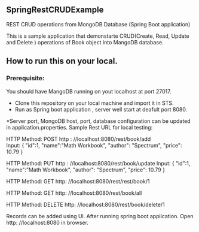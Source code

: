 ## SpringRestCRUDExample
REST CRUD operations from MongoDB Database (Spring Boot application)

This is a sample application  that demonstarte CRUD(Create, Read, Update and Delete ) operations of Book object into MangoDB database.
## How to run this on your local.
### Prerequisite: 
  You should have MangoDB running on yout localhost at port 27017. 
* Clone this repository on your local machine and import it in STS.
* Run as Spring boot application , server well start at deafult port 8080.

*Server port, MongoDB host, port, database configuration can be updated in application.properties.
Sample Rest URL for local testing:

HTTP Method: POST http : //localhost:8080/rest/book/add   
Input:
{
	"id":1,
	"name":"Math Workbook",
	"author": "Spectrum",
	"price": 10.79
}

HTTP Method: PUT http : //localhost:8080/rest/book/update
Input: {
	"id":1,
	"name":"Math Workbook",
	"author": "Spectrum",
	"price": 10.79
}

HTTP Method: GET http: //localhost:8080/rest/rest/book/1

HTTP Method: GET http: //localhost:8080/rest/book/all

HTTP Method: DELETE http: //localhost:8080/rest/book/delete/1


Records can be added using UI. After running spring boot application.
Open http: //localhost:8080 in browser. 